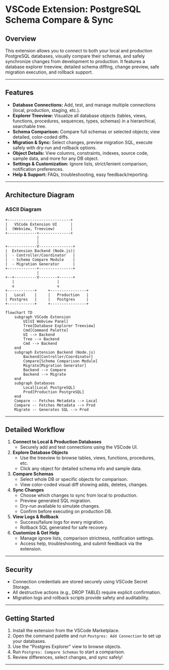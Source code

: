 # VSCode Extension: PostgreSQL Schema Compare & Sync

## Overview

This extension allows you to connect to both your local and production PostgreSQL databases, visually compare their schemas, and safely synchronize changes from development to production. It features a database explorer treeview, detailed schema diffing, change preview, safe migration execution, and rollback support.

---

## Features

- **Database Connections:** Add, test, and manage multiple connections (local, production, staging, etc.).
- **Explorer Treeview:** Visualize all database objects (tables, views, functions, procedures, sequences, types, schemas) in a hierarchical, searchable tree.
- **Schema Comparison:** Compare full schemas or selected objects; view detailed, color-coded diffs.
- **Migration & Sync:** Select changes, preview migration SQL, execute safely with dry-run and rollback options.
- **Object Details:** View columns, constraints, indexes, source code, sample data, and more for any DB object.
- **Settings & Customization:** Ignore lists, strict/lenient comparison, notification preferences.
- **Help & Support:** FAQs, troubleshooting, easy feedback/reporting.

---

## Architecture Diagram

### ASCII Diagram

```
+----------------------------+
|   VSCode Extension UI      |
|  (Webview, Treeview)       |
+-------------+--------------+
              |
              |           
+-------------V---------------+
|  Extension Backend (Node.js)|
|  - Controller/Coordinator   |
|  - Schema Compare Module    |
|  - Migration Generator      |
+-------------+---------------+
              |
+--+----------V--------+------+
   |                   |
   v                   v
+------------+     +----------------+
|   Local    |     |   Production   |
| Postgres   |     |   Postgres     |
+------------+     +----------------+
```

```
flowchart TD
    subgraph VSCode Extension
        UI[UI Webview Panel]
        Tree[Database Explorer Treeview]
        Cmd[Command Palette]
        UI --> Backend
        Tree --> Backend
        Cmd --> Backend
    end
    subgraph Extension Backend (Node.js)
        Backend[Controller/Coordinator]
        Compare[Schema Comparison Module]
        Migrate[Migration Generator]
        Backend --> Compare
        Backend --> Migrate
    end
    subgraph Databases
        Local[Local PostgreSQL]
        Prod[Production PostgreSQL]
    end
    Compare -- Fetches Metadata --> Local
    Compare -- Fetches Metadata --> Prod
    Migrate -- Generates SQL --> Prod
```

---

## Detailed Workflow

1. **Connect to Local & Production Databases**  
   - Securely add and test connections using the VSCode UI.
2. **Explore Database Objects**  
   - Use the treeview to browse tables, views, functions, procedures, etc.  
   - Click any object for detailed schema info and sample data.
3. **Compare Schemas**  
   - Select whole DB or specific objects for comparison.  
   - View color-coded visual diff showing adds, deletes, changes.
4. **Sync Changes**  
   - Choose which changes to sync from local to production.  
   - Preview generated SQL migration.  
   - Dry-run available to simulate changes.  
   - Confirm before executing on production DB.
5. **View Logs & Rollback**  
   - Success/failure logs for every migration.  
   - Rollback SQL generated for safe recovery.
6. **Customize & Get Help**  
   - Manage ignore lists, comparison strictness, notification settings.  
   - Access help, troubleshooting, and submit feedback via the extension.

---

## Security

- Connection credentials are stored securely using VSCode Secret Storage.
- All destructive actions (e.g., DROP TABLE) require explicit confirmation.
- Migration logs and rollback scripts provide safety and auditability.

---

## Getting Started

1. Install the extension from the VSCode Marketplace.
2. Open the command palette and run `Postgres: Add Connection` to set up your databases.
3. Use the "Postgres Explorer" view to browse objects.
4. Run `Postgres: Compare Schemas` to start a comparison.
5. Review differences, select changes, and sync safely!

---

